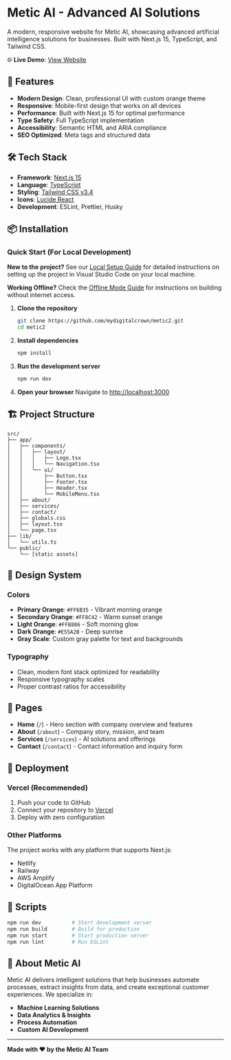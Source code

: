 # Metic AI - Advanced AI Solutions

A modern, responsive website for Metic AI, showcasing advanced artificial intelligence solutions for businesses. Built with Next.js 15, TypeScript, and Tailwind CSS.

🌐 **Live Demo**: [View Website](https://github.com/mydigitalcrown/metic2) 

## 🚀 Features

- **Modern Design**: Clean, professional UI with custom orange theme
- **Responsive**: Mobile-first design that works on all devices
- **Performance**: Built with Next.js 15 for optimal performance
- **Type Safety**: Full TypeScript implementation
- **Accessibility**: Semantic HTML and ARIA compliance
- **SEO Optimized**: Meta tags and structured data

## 🛠 Tech Stack

- **Framework**: [Next.js 15](https://nextjs.org/)
- **Language**: [TypeScript](https://www.typescriptlang.org/)
- **Styling**: [Tailwind CSS v3.4](https://tailwindcss.com/)
- **Icons**: [Lucide React](https://lucide.dev/)
- **Development**: ESLint, Prettier, Husky

## 📦 Installation

### Quick Start (For Local Development)

**New to the project?** See our [Local Setup Guide](./LOCAL_SETUP_GUIDE.md) for detailed instructions on setting up the project in Visual Studio Code on your local machine.

**Working Offline?** Check the [Offline Mode Guide](./OFFLINE_MODE.md) for instructions on building without internet access.

1. **Clone the repository**
   ```bash
   git clone https://github.com/mydigitalcrown/metic2.git
   cd metic2
   ```

2. **Install dependencies**
   ```bash
   npm install
   ```

3. **Run the development server**
   ```bash
   npm run dev
   ```

4. **Open your browser**
   Navigate to [http://localhost:3000](http://localhost:3000)

## 🏗 Project Structure

```
src/
├── app/
│   ├── components/
│   │   ├── layout/
│   │   │   ├── Logo.tsx
│   │   │   └── Navigation.tsx
│   │   └── ui/
│   │       ├── Button.tsx
│   │       ├── Footer.tsx
│   │       ├── Header.tsx
│   │       └── MobileMenu.tsx
│   ├── about/
│   ├── services/
│   ├── contact/
│   ├── globals.css
│   ├── layout.tsx
│   └── page.tsx
├── lib/
│   └── utils.ts
└── public/
    └── [static assets]
```

## 🎨 Design System

### Colors
- **Primary Orange**: `#FF6B35` - Vibrant morning orange
- **Secondary Orange**: `#FF8C42` - Warm sunset orange
- **Light Orange**: `#FFB886` - Soft morning glow
- **Dark Orange**: `#E55A2B` - Deep sunrise
- **Gray Scale**: Custom gray palette for text and backgrounds

### Typography
- Clean, modern font stack optimized for readability
- Responsive typography scales
- Proper contrast ratios for accessibility

## 📱 Pages

- **Home** (`/`) - Hero section with company overview and features
- **About** (`/about`) - Company story, mission, and team
- **Services** (`/services`) - AI solutions and offerings
- **Contact** (`/contact`) - Contact information and inquiry form

## 🚀 Deployment

### Vercel (Recommended)
1. Push your code to GitHub
2. Connect your repository to [Vercel](https://vercel.com)
3. Deploy with zero configuration

### Other Platforms
The project works with any platform that supports Next.js:
- Netlify
- Railway
- AWS Amplify
- DigitalOcean App Platform

## 📄 Scripts

```bash
npm run dev          # Start development server
npm run build        # Build for production
npm run start        # Start production server
npm run lint         # Run ESLint
```

## 🏢 About Metic AI

Metic AI delivers intelligent solutions that help businesses automate processes, extract insights from data, and create exceptional customer experiences. We specialize in:

- **Machine Learning Solutions**
- **Data Analytics & Insights**
- **Process Automation**
- **Custom AI Development**

---

**Made with ❤️ by the Metic AI Team**
